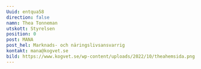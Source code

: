 ```yaml
---
Uuid: entqua58
direction: false
namn: Thea Tonneman
utskott: Styrelsen
position: 0
post: MANA
post_hel: Marknads- och näringslivsansvarrig
kontakt: mana@kogvet.se
bild: https://www.kogvet.se/wp-content/uploads/2022/10/theahemsida.png
---
```

